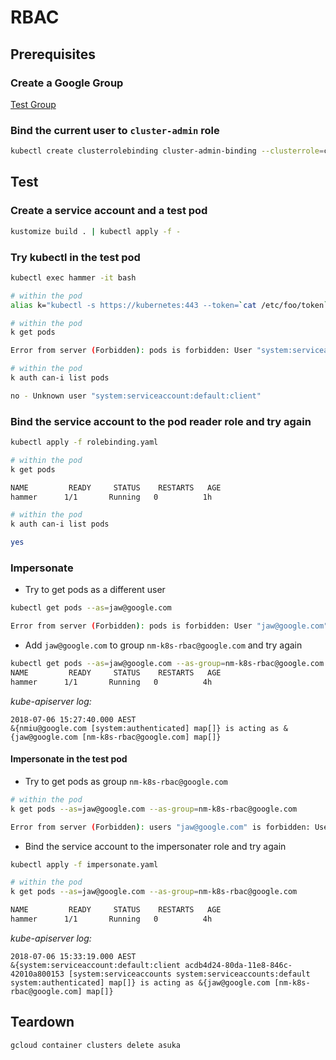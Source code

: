 # RBAC

## Prerequisites

### Create a Google Group

[Test Group](https://groups.google.com/a/google.com/forum/#!members/nm-k8s-rbac)

### Bind the current user to `cluster-admin` role

```sh
kubectl create clusterrolebinding cluster-admin-binding --clusterrole=cluster-admin --user=$(gcloud config get-value core/account)
```

## Test

### Create a service account and a test pod

```sh
kustomize build . | kubectl apply -f -
```

### Try kubectl in the test pod

```sh
kubectl exec hammer -it bash
```

```sh
# within the pod
alias k="kubectl -s https://kubernetes:443 --token=`cat /etc/foo/token` --certificate-authority=/etc/foo/ca.crt"
```

```sh
# within the pod
k get pods

Error from server (Forbidden): pods is forbidden: User "system:serviceaccount:default:client" cannot list pods in the namespace "default": Unknown user "system:serviceaccount:default:client"
```

```sh
# within the pod
k auth can-i list pods

no - Unknown user "system:serviceaccount:default:client"
```

### Bind the service account to the pod reader role and try again

```sh
kubectl apply -f rolebinding.yaml
```

```sh
# within the pod
k get pods

NAME         READY     STATUS    RESTARTS   AGE
hammer      1/1       Running   0          1h
```

```sh
# within the pod
k auth can-i list pods

yes
```

### Impersonate

* Try to get pods as a different user

```sh
kubectl get pods --as=jaw@google.com

Error from server (Forbidden): pods is forbidden: User "jaw@google.com" cannot list pods in the namespace "default": Required "container.pods.list" permission.
```

* Add `jaw@google.com` to group `nm-k8s-rbac@google.com` and try again

```sh
kubectl get pods --as=jaw@google.com --as-group=nm-k8s-rbac@google.com
NAME         READY     STATUS    RESTARTS   AGE
hammer      1/1       Running   0          4h
```

_kube-apiserver log:_

```console
2018-07-06 15:27:40.000 AEST
&{nmiu@google.com [system:authenticated] map[]} is acting as &{jaw@google.com [nm-k8s-rbac@google.com] map[]}
```

#### Impersonate in the test pod

* Try to get pods as group `nm-k8s-rbac@google.com`

```sh
# within the pod
k get pods --as=jaw@google.com --as-group=nm-k8s-rbac@google.com

Error from server (Forbidden): users "jaw@google.com" is forbidden: User "system:serviceaccount:default:client" cannot impersonate users at the cluster scope: Unknown user "system:serviceaccount:default:client"
```

* Bind the service account to the impersonater role and try again

```sh
kubectl apply -f impersonate.yaml
```

```sh
# within the pod
k get pods --as=jaw@google.com --as-group=nm-k8s-rbac@google.com

NAME         READY     STATUS    RESTARTS   AGE
hammer      1/1       Running   0          4h
```

_kube-apiserver log:_

```console
2018-07-06 15:33:19.000 AEST
&{system:serviceaccount:default:client acdb4d24-80da-11e8-846c-42010a800153 [system:serviceaccounts system:serviceaccounts:default system:authenticated] map[]} is acting as &{jaw@google.com [nm-k8s-rbac@google.com] map[]}
```

## Teardown

```sh
gcloud container clusters delete asuka
```
